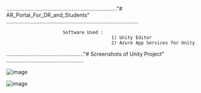 ........................................................................."# AR_Portal_For_DR_and_Students" .......................................................................................

                         Software Used :
                                           1) Unity Editor
                                           2) Azure App Services for Unity

..................................................."# Screenshots of Unity Project" ...................................................


![image](https://github.com/sanket9006/MishMash-Online-Hackathon-AR_Portal_For_Dr_and_Students/blob/master/Assets/Prefabs/1.PNG)

![image](https://github.com/sanket9006/MishMash-Online-Hackathon-AR_Portal_For_Dr_and_Students/blob/master/Assets/Prefabs/2.PNG)

